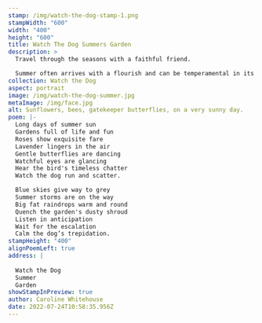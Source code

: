 ```yaml
---
stamp: /img/watch-the-dog-stamp-1.png
stampWidth: "600"
width: "400"
height: "600"
title: Watch The Dog Summers Garden
description: >
  Travel through the seasons with a faithful friend. 

  Summer often arrives with a flourish and can be temperamental in its duration but the longer brighter days are always welcome.
collection: Watch the Dog
aspect: portrait
image: /img/watch-the-dog-summer.jpg
metaImage: /img/face.jpg
alt: Sunflowers, bees, gatekeeper butterflies, on a very sunny day.
poem: |-
  Long days of summer sun
  Gardens full of life and fun
  Roses show exquisite fare 
  Lavender lingers in the air
  Gentle butterflies are dancing
  Watchful eyes are glancing
  Hear the bird's timeless chatter
  Watch the dog run and scatter.

  Blue skies give way to grey
  Summer storms are on the way
  Big fat raindrops warm and round
  Quench the garden's dusty shroud
  Listen in anticipation 
  Wait for the escalation
  Calm the dog’s trepidation.
stampHeight: "400"
alignPoemLeft: true
address: |
  
  Watch the Dog 
  Summer
  Garden
showStampInPreview: true
author: Caroline Whitehouse
date: 2022-07-24T10:58:35.956Z
---
```

